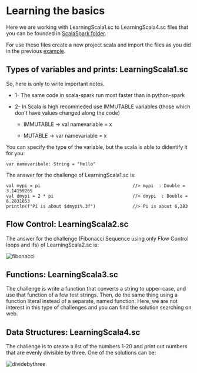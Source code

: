 # Learning the basics

Here we are working with LearningScala1.sc to LearningScala4.sc files that you can be founded in [ScalaSpark folder](https://github.com/njsdias/ApacheSpark2-BigData/tree/master/SparkScala).

For use these files create a new project scala and import the files as you did in the previous [example](https://github.com/njsdias/ApacheSpark2-BigData/tree/master/1-HistRealMoviesRating).

## Types of variables and prints: LearningScala1.sc

So, here is only to write important notes.

  - 1- The same code in scala-spark run most faster than in python-spark
  
  - 2- In Scala is high recommeded use IMMUTABLE variables (those which don't have values changed along the code)
  
    - IMMUTABLE -> val namevariable = x
    
    - MUTABLE -> var namevariable = x
    
   You can specify the type of the variable, but the scala is able to didentify it for you:
   
    var namevaribale: String = "Hello"

The answer for the challenge of LearningScala1.sc is:

    val mypi = pi                                   //> mypi  : Double = 3.14159265
    val dmypi = 2 * pi                              //> dmypi  : Double = 6.2831853
    println(f"Pi is about $dmypi%.3f")              //> Pi is about 6,283
  
## Flow Control: LearningScala2.sc


The answer for the challenge (Fibonacci Sequence using only Flow Control loops and ifs) of LearningScala2.sc is:

![fibonacci](https://user-images.githubusercontent.com/37953610/58652922-8b371580-830c-11e9-832a-0762786455a7.JPG)


## Functions: LearningScala3.sc

The challenge is write a function that converts a string to upper-case, and use that function of a few test strings.
Then, do the same thing using a function literal instead of a separate, named function.
Here, we are not interest in this type of challenges and you can find the solution searching on web.

## Data Structures: LearningScala4.sc

The challenge is to create a list of the numbers 1-20 and print out numbers that are evenly divisible by three. One of the solutions can be:

![dividebythree](https://user-images.githubusercontent.com/37953610/58707823-e8cf6e80-83ad-11e9-8d9c-fd908f8fdec7.JPG)

